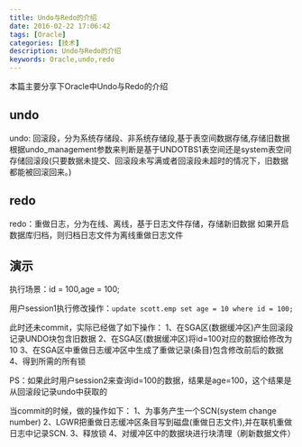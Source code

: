 ```yaml
---
title: Undo与Redo的介绍
date: 2016-02-22 17:06:42
tags: [Oracle]
categories: [技术]
description: Undo与Redo的介绍
keywords: Oracle,undo,redo
---
```

本篇主要分享下Oracle中Undo与Redo的介绍
<!--more-->

## undo
undo: 回滚段，分为系统存储段、非系统存储段,基于表空间数据存储,存储旧数据
根据undo_management参数来判断是基于UNDOTBS1表空间还是system表空间存储回滚段(只要数据未提交、回滚段未写满或者回滚段未超时的情况下，旧数据都能被回滚回来。)

## redo
redo：重做日志，分为在线、离线，基于日志文件存储，存储新旧数据
如果开启数据库归档，则归档日志文件为离线重做日志文件

## 演示
执行场景：id = 100,age = 100;

用户session1执行修改操作：`update scott.emp set age = 10 where id = 100;`

此时还未commit，实际已经做了如下操作：
1、在SGA区(数据缓冲区)产生回滚段记录UNDO块包含旧数据
2、在SGA区(数据缓冲区)将id=100对应的数据给修改为10
3、在SGA区中重做日志缓冲区中生成了重做记录(条目)包含修改前后的数据
4、得到所需的所有锁

PS：如果此时用户session2来查询id=100的数据，结果是age=100，这个结果是从回滚段记录undo中获取的

当commit的时候，做的操作如下：
1、为事务产生一个SCN(system change number)
2、LGWR把重做日志缓冲区条目写到磁盘(重做日志文件),并在联机重做日志中记录SCN.
3、释放锁
4、对缓冲区中的数据块进行块清理（刷新数据文件）

<!-- show parameter undo;
如果undo_management为auto，则undo块数据存储在UNDOTBS1表空间，如果为manual(手动模式),则undo块数据存储在System表空间中 -->